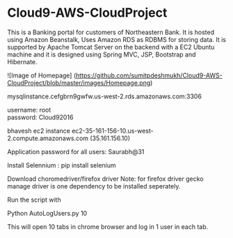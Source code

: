 # Cloud9-AWS-CloudProject
This is a Banking portal for customers of Northeastern Bank. It is hosted using Amazon Beanstalk, Uses Amazon RDS as RDBMS for storing data. It is supported by Apache Tomcat Server on the backend with a EC2 Ubuntu machine and it is designed using Spring MVC, JSP, Bootstrap and Hibernate. 

![Image of Homepage]
(https://github.com/sumitpdeshmukh/Cloud9-AWS-CloudProject/blob/master/images/Homepage.png)


mysqlinstance.cefgbrn9gwfw.us-west-2.rds.amazonaws.com:3306

username: root                        
password: Cloud92016

bhavesh ec2 instance
ec2-35-161-156-10.us-west-2.compute.amazonaws.com (35.161.156.10)

Application password for all users: Saurabh@31

Install Selennium : pip install selenium

Download choromedriver/firefox driver
Note: for firefox driver gecko manage driver is one dependency to be installed seperately.

Run the script with

Python AutoLogUsers.py 10

This will open 10 tabs in chrome browser and log in 1 user in each tab.



